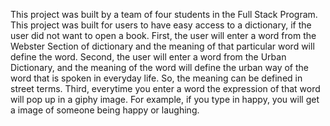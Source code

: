 This project was built by a team of four students in the Full Stack Program. This project was built for users to have easy access to a dictionary, if the user did not want to open a book.
First, the user will enter a word from the Webster Section of dictionary and the meaning of that particular word will define the word.
Second, the user will enter a word from the Urban Dictionary, and the meaning of the word will define the urban way of the word that is spoken in everyday life. So, the meaning can be defined in street terms.
Third, everytime you enter a word the expression of that word will pop up in a giphy image. For example, if you type in happy, you will get a image of someone being happy or laughing.
